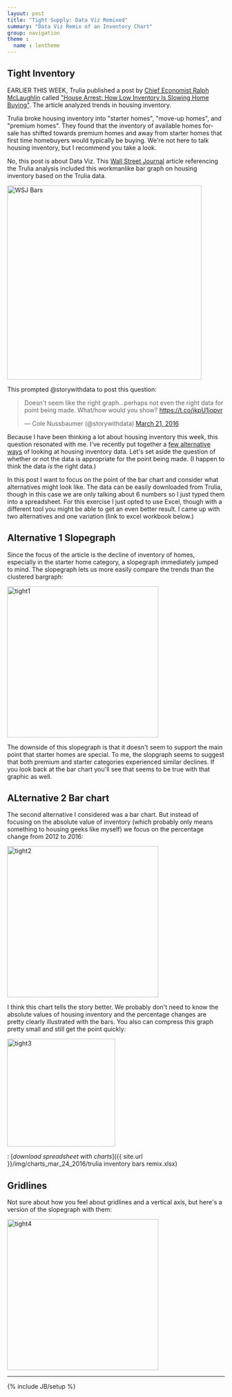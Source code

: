 ```yaml
---
layout: post
title: "Tight Supply: Data Viz Remixed"
summary: "Data Viz Remix of an Inventory Chart"
group: navigation
theme :
  name : lentheme
---
```


## Tight Inventory

EARLIER THIS WEEK, Trulia published a post by <a href="http://www.trulia.com/blog/author/ralph/">Chief Economist Ralph McLaughlin</a> called <a href="http://www.trulia.com/blog/trends/inventory-price-watch-q116/">"House Arrest: How Low Inventory Is Slowing Home Buying"</a>. The article analyzed trends in housing inventory.

Trulia broke housing inventory into "starter homes", "move-up homes", and "premium homes".  They found that the inventory of available homes for-sale has shifted towards premium homes and away from starter homes that first time homebuyers would typically be buying. We're not here to talk housing inventory, but I recommend you take a look.

No, this post is about Data Viz. This <a href="http://www.wsj.com/articles/widening-u-s-home-price-gap-makes-trading-up-harder-1458505659">Wall Street Journal</a> article referencing the Trulia analysis included this workmanlike bar graph on housing inventory based on the Trulia data.

<img src="{{ site.url }}/img/charts_mar_24_2016/wsjbar.png" alt="WSJ Bars" style="width: 450px;"/>

This prompted @storywithdata to post this question:

<blockquote class="twitter-tweet" data-lang="en"><p lang="en" dir="ltr">Doesn&#39;t seem like the right graph...perhaps not even the right data for point being made. What/how would you show? <a href="https://t.co/jkpU1jopvr">https://t.co/jkpU1jopvr</a></p>&mdash; Cole Nussbaumer (@storywithdata) <a href="https://twitter.com/storywithdata/status/711976922792595460">March 21, 2016</a></blockquote>
<script async src="//platform.twitter.com/widgets.js" charset="utf-8"></script>

Because I have been thinking a lot about housing inventory this week, this question resonated with me. I've recently put together a <a href="http://lenkiefer.com/2016/03/22/the-week-so-far-in-charts">few alternative ways</a> of looking at housing inventory data. Let's set aside the question of whether or not the data is appropriate for the point being made.  (I happen to think the data *is* the right data.)

In this post I want to focus on the point of the bar chart and consider what alternatives might look like. The data can be easily downloaded from Trulia, though in this case we are only talking about 6 numbers so I just typed them into a spreadsheet. For this exercise I just opted to use Excel, though with a different tool you might be able to get an even better result.  I came up with two alternatives and one variation (link to excel workbook below.) 

## Alternative 1 Slopegraph

Since the focus of the article is the decline of inventory of homes, especially in the starter home category, a slopegraph immediately jumped to mind. The slopegraph lets us more easily compare the trends than the clustered bargraph:

<img src="{{ site.url }}/img/charts_mar_24_2016/tight1.png" alt="tight1" style="width: 350px;"/>

The downside of this slopegraph is that it doesn't seem to support the main point that starter homes are special. To me, the slopgraph seems to suggest that both premium and starter categories experienced similar declines. If you look back at the bar chart you'll see that seems to be true with that graphic as well.

## ALternative 2 Bar chart

The second alternative I considered was a bar chart. But instead of focusing on the absolute value of inventory (which probably only means something to housing geeks like myself) we focus on the percentage change from 2012 to 2016:

<img src="{{ site.url }}/img/charts_mar_24_2016/tight2.png" alt="tight2" style="width: 350px;"/>

I think this chart tells the story better. We probably don't need to know the absolute values of housing inventory and the percentage changes are pretty clearly illustrated with the bars. You also can compress this graph pretty small and still get the point quickly:

<img src="{{ site.url }}/img/charts_mar_24_2016/tight3.png" alt="tight3" style="width: 250px;"/>

<span class="icon-file-excel" style="color:green;"></span>: [*download spreadsheet with charts*]({{ site.url }}/img/charts_mar_24_2016/trulia inventory bars remix.xlsx)

## Gridlines

Not sure about how you feel about gridlines and a vertical axis, but here's a version of the slopegraph with them:

<img src="{{ site.url }}/img/charts_mar_24_2016/tight4.png" alt="tight4" style="width: 350px;"/>

---
{% include JB/setup %}
